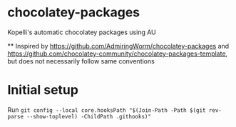 # chocolatey-packages
Kopelli's automatic chocolatey packages using AU

** Inspired by https://github.com/AdmiringWorm/chocolatey-packages and https://github.com/chocolatey-community/chocolatey-packages-template, but does not necessarily follow same conventions

# Initial setup

Run `git config --local core.hooksPath "$(Join-Path -Path $(git rev-parse --show-toplevel) -ChildPath .githooks)"`